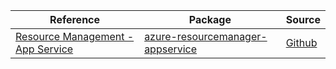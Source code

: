 | Reference | Package | Source |
|---|---|---|
|[Resource Management - App Service](resourcemanager-appservice-readme.md)|[azure-resourcemanager-appservice](https://repo1.maven.org/maven2/com/azure/resourcemanager/azure-resourcemanager-appservice)|[Github](https://github.com/Azure/azure-sdk-for-java/blob/main/sdk/resourcemanager/azure-resourcemanager-appservice)|

